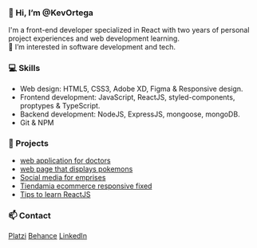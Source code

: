 ### 👋 Hi, I’m @KevOrtega
I'm a front-end developer specialized in React with two years of personal project experiences and web development learning.
<br>
👀 I’m interested in software development and tech.

### 💻 Skills
- Web design: HTML5, CSS3, Adobe XD, Figma & Responsive design.
- Frontend development: JavaScript, ReactJS, styled-components, proptypes & TypeScript.
- Backend development: NodeJS, ExpressJS, mongoose, mongoDB.
- Git & NPM

### 🚀 Projects
- [web application for doctors](https://github.com/KevOrtega/HealthMatters)
- [web page that displays pokemons](https://github.com/KevOrtega/pi-pokemon-front)
- [Social media for emprises](https://github.com/KevOrtega/Trademark-front)
- [Tiendamia ecommerce responsive fixed](https://github.com/KevOrtega/Tiendamia)
- [Tips to learn ReactJS](https://github.com/KevOrtega/React-Tips)
  
### 📫 Contact
[Platzi](https://platzi.com/p/kevortega/)
[Behance](https://www.behance.net/kevinortega4)
[LinkedIn](https://www.linkedin.com/in/kevortega/)
